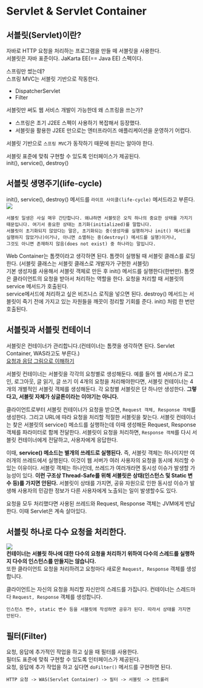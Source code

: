 # Servlet & Servlet Container
## 서블릿(Servlet)이란?
자바로 HTTP 요청을 처리하는 프로그램을 만들 떼 서블릿을 사용한다.  
서블릿은 자바 표준이다. JaKarta EE(== Java EE) 스펙이다.  
  
스프링만 썼는데?  
스프링 MVC는 서블릿 기반으로 작동한다.  
- DispatcherServlet  
- Filter  
  
서블릿만 써도 웹 서비스 개발이 가능한데 왜 스프링을 쓰는가?  
- 스프링은 초기 J2EE 스펙이 사용하기 복잡해서 등장했다.  
- 서블릿을 활용한 J2EE 만으로는 엔터프라이즈 애플리케이션을 운영하기 어렵다.  
  
서블릿 기반으로 `스프링 MVC`가 동작하기 때문에 원리는 알아야 한다.  
  
서블릿 표준에 맞춰 구현할 수 있도록 인터페이스가 제공된다.  
init(), service(), destroy()  
  
## 서블릿 생명주기(life-cycle)
init(), service(), destroy() 메서드를 `라이프 사이클(life-cycle)` 메서드라고 부른다.  
![](https://www.oreilly.com/api/v2/epubs/9780596516680/files/httpatomoreillycomsourceoreillyimages2242487.png.jpg)  
```
서블릿 일생은 사실 매우 간단합니다. 왜냐하면 서블릿은 오직 하나의 중요한 상태를 가지기 때문입니다. 여기서 중요한 상태는 초기화(initialized)를 말합니다.
서블릿이 초기화되지 않았다는 말은, 초기화되는 중(생성자를 실행하거나 init() 메서드를 실행하지 않았거나)이거나, 아니면 소멸하는 중(destroy() 메서드를 실행)이거나,
그것도 아니면 존재하지 않음(does not exist) 중 하나라는 말입니다.
```
Web Container는 톰캣이라고 생각하면 된다. 톰캣이 실행될 때 서블릿 클래스를 로딩한다. (서블릿 클래스는 서블릿 클래스로 개발자가 구현한 서블릿)  
기본 생성자를 사용해서 서블릿 객체로 만든 후 init() 메서드를 실행한다(한번만). 톰캣은 클라이언트의 요청을 받아서 처리하는 역할을 한다. 요청을 처리할 때 서블릿의 service 메서드가 호출된다.  
service메서드에 처리하고 싶은 비즈니스 로직을 넣으면 된다. destroy() 메서드는 서블릿이 죽기 전에 가지고 있는 자원들을 깨끗이 정리할 기회를 준다. init() 처럼 한 번만 호출된다.  
  
## 서블릿과 서블릿 컨테이너
서블릿은 컨테이너가 관리합니다.(컨테이너는 톰캣을 생각하면 된다. Servlet Container, WAS라고도 부른다.)  
[요청과 응답 그림으로 이해하기](https://www.oreilly.com/library/view/head-first-servlets/9780596516680/ch02s04.html)  
  
서블릿 컨테이너는 서블릿을 각각의 요청별로 생성해둔다. 예를 들어 웹 서비스가 로그인, 로그아웃, 글 읽기, 글 쓰기 이 4개의 요청을 처리해야한다면, 서블릿 컨테이너는 4개의 개별적인 서블릿 객체를 생성해둔다. 각 요청별 서블릿은 단 하나만 생성한다. **그렇다고, 서블릿 자체가 싱글톤이라는 이야기는 아니다.**    

클라이언트로부터 서블릿 컨테이너가 요청을 받으면, `Request 객체, Response 객체`를 생성한다. 그리고 URL에 따라 요청을 처리할 적절한 서블릿을 찾는다. 서블릿 컨테이너는 찾은 서블릿의 service() 메소드를 실행하는데 이때 생성해둔 Request, Response 객체를 파라미터로 함께 전달한다. 서블릿이 요청을 처리하면, `Response 객체`를 다시 서블릿 컨테이너에게 전달하고, 사용자에게 응답한다.

이때, **service() 메소드는 별개의 쓰레드로 실행된다.** 즉, 서블릿 객체는 하나이지만 여러개의 쓰레드에서 실행된다. 이것이 웹 서버가 여러 사용자의 요청을 동시에 처리할 수 있는 이유이다. 서블릿 객체는 하나인데, 쓰레드가 여러개라면 동시성 이슈가 발생할 가능성이 있다. **이런 구조상 Thread-Safe를 위해 서블릿은 상태(인스턴스 및 Static 변수 등)를 가지면 안된다.** 서블릿이 상태를 가지면, 공유 자원으로 인한 동시성 이슈가 발생해 사용자의 민감한 정보가 다른 사용자에게 노출되는 일이 발생할수도 있다.

요청을 모두 처리했다면 사용된 쓰레드와 Request, Response 객체는 JVM에게 반납한다. 이때 Servlet은 계속 살아있다. 

## 서블릿 하나로 다수 요청을 처리한다.
![](https://www.oreilly.com/api/v2/epubs/9780596516680/files/httpatomoreillycomsourceoreillyimages2242499.png.jpg)  
**컨테이너는 서블릿 하나에 대한 다수의 요청을 처리하기 위하여 다수의 스레드를 실행하지 다수의 인스턴스를 만들지는 않습니다.**  
또한 클라이언트 요청을 처리하려고 요청마다 새로운 `Request, Response` 객체를 생성합니다.  
  
클라이언트는 자신의 요청을 처리할 자신만의 스레드를 가집니다. 컨테이너는 스레드마다 `Request, Response` 객체를 생성합니다.  
  
```
인스턴스 변수, static 변수 등을 서블릿에 작성하면 공유가 된다. 따라서 상태를 가지면 안된다.
```
  
## 필터(Filter)
요청, 응답에 추가적인 작업을 하고 싶을 때 필터를 사용한다.  
필터도 표준에 맞춰 구현할 수 있도록 인터페이스가 제공된다.  
요청, 응답에 추가 작업을 하고 싶다면 `doFilter()` 메서드를 구현하면 된다.  
  
``` 
HTTP 요청 -> WAS(Servlet Container) -> 필터 -> 서블릿 -> 컨트롤러
```